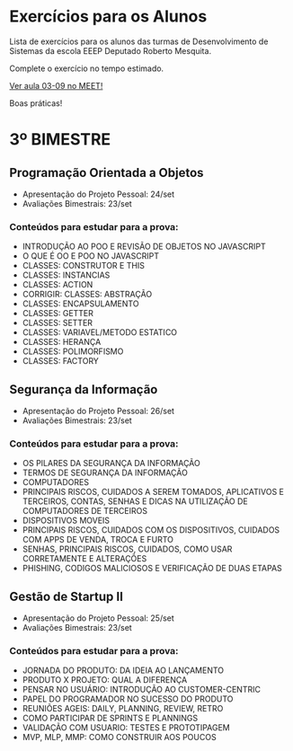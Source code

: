 # Exercícios para os Alunos
Lista de exercícios para os alunos das turmas de Desenvolvimento de Sistemas da escola EEEP Deputado Roberto Mesquita.

Complete o exercício no tempo estimado.

<a href="https://meet.google.com/yhk-xckc-hvn" target="_blank">Ver aula 03-09 no MEET!</a>

Boas práticas!

# 3º BIMESTRE
## Programação Orientada a Objetos
- Apresentação do Projeto Pessoal: 24/set
- Avaliações Bimestrais: 23/set

### Conteúdos para estudar para a prova:
- INTRODUÇÃO AO POO E REVISÃO DE OBJETOS NO JAVASCRIPT
- O QUE É OO E POO NO JAVASCRIPT
- CLASSES: CONSTRUTOR E THIS
- CLASSES: INSTANCIAS
- CLASSES: ACTION
- CORRIGIR: CLASSES: ABSTRAÇÃO
- CLASSES: ENCAPSULAMENTO
- CLASSES: GETTER
- CLASSES: SETTER
- CLASSES: VARIAVEL/METODO ESTATICO
- CLASSES: HERANÇA
- CLASSES: POLIMORFISMO
- CLASSES: FACTORY

## Segurança da Informação
- Apresentação do Projeto Pessoal: 26/set
- Avaliações Bimestrais: 23/set

### Conteúdos para estudar para a prova:
- OS PILARES DA SEGURANÇA DA INFORMAÇÃO
- TERMOS DE SEGURANÇA DA INFORMAÇÃO
- COMPUTADORES
- PRINCIPAIS RISCOS, CUIDADOS A SEREM TOMADOS, APLICATIVOS E TERCEIROS, CONTAS, SENHAS E DICAS NA UTILIZAÇÃO DE COMPUTADORES DE TERCEIROS
- DISPOSITIVOS MOVEIS
- PRINCIPAIS RISCOS, CUIDADOS COM OS DISPOSITIVOS, CUIDADOS COM APPS DE VENDA, TROCA E FURTO
- SENHAS, PRINCIPAIS RISCOS, CUIDADOS, COMO USAR CORRETAMENTE E ALTERAÇÕES
- PHISHING, CODIGOS MALICIOSOS E VERIFICAÇÃO DE DUAS ETAPAS

## Gestão de Startup II
- Apresentação do Projeto Pessoal: 25/set
- Avaliações Bimestrais: 23/set

### Conteúdos para estudar para a prova:
- JORNADA DO PRODUTO: DA IDEIA AO LANÇAMENTO
- PRODUTO X PROJETO: QUAL A DIFERENÇA
- PENSAR NO USUÁRIO: INTRODUÇÃO AO CUSTOMER-CENTRIC
- PAPEL DO PROGRAMADOR NO SUCESSO DO PRODUTO
- REUNIÕES AGEIS: DAILY, PLANNING, REVIEW, RETRO
- COMO PARTICIPAR DE SPRINTS E PLANNINGS
- VALIDAÇÃO COM USUARIO: TESTES E PROTOTIPAGEM
- MVP, MLP, MMP: COMO CONSTRUIR AOS POUCOS
